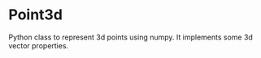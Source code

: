 # Point3d
Python class to represent 3d points using numpy. It implements some 3d vector properties.
